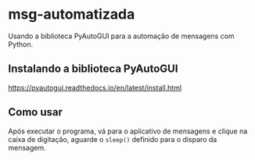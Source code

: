 # msg-automatizada

Usando a biblioteca PyAutoGUI para a automação de mensagens com Python.

## Instalando a biblioteca PyAutoGUI

https://pyautogui.readthedocs.io/en/latest/install.html

## Como usar

Após executar o programa, vá para o aplicativo de mensagens e clique na caixa de digitação, aguarde o `sleep()` definido para o disparo da mensagem.
